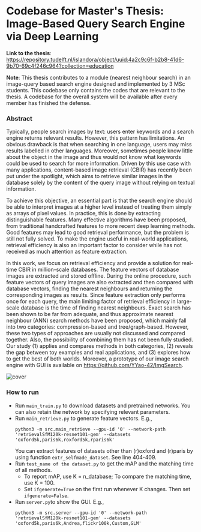 # Codebase for Master's Thesis: Image-Based Query Search Engine via Deep Learning

**Link to the thesis**: https://repository.tudelft.nl/islandora/object/uuid:4a2c9c6f-b2b8-41d6-9b70-69c4f246c964?collection=education

**Note**: This thesis contributes to a module (nearest neighbour search) in an image-query based search engine designed and implemented by 3 MSc students. This codebase only contains the codes that are relevant to the thesis. A codebase for the overall system will be available after every member has finished the defense.

### Abstract
Typically, people search images by text: users enter keywords and a search engine returns relevant results. However, this pattern has limitations. An obvious drawback is that when searching in one language, users may miss results labelled in other languages. Moreover, sometimes people know little about the object in the image and thus would not know what keywords could be used to search for more information. Driven by this use case with many applications, content-based image retrieval (CBIR) has recently been put under the spotlight, which aims to retrieve similar images in the database solely by the content of the query image without relying on textual information.

To achieve this objective, an essential part is that the search engine should be able to interpret images at a higher level instead of treating them simply as arrays of pixel values. In practice, this is done by extracting distinguishable features. Many effective algorithms have been proposed, from traditional handcrafted features to more recent deep learning methods. Good features may lead to good retrieval performance, but the problem is still not fully solved. To make the engine useful in real-world applications, retrieval efficiency is also an important factor to consider while has not received as much attention as feature extraction.

In this work, we focus on retrieval efficiency and provide a solution for real-time CBIR in million-scale databases. The feature vectors of database images are extracted and stored offline. During the online procedure, such feature vectors of query images are also extracted and then compared with database vectors, finding the nearest neighbours and returning the corresponding images as results. Since feature extraction only performs once for each query, the main limiting factor of retrieval efficiency in large-scale database is the time of finding nearest neighbours. Exact search has been shown to be far from adequate, and thus approximate nearest neighbour (ANN) search methods have been proposed, which mainly fall into two categories: compression-based and tree/graph-based. However, these two types of approaches are usually not discussed and compared together. Also, the possibility of combining them has not been fully studied. Our study (1) applies and compares methods in both categories, (2) reveals the gap between toy examples and real applications, and (3) explores how to get the best of both worlds. Moreover, a prototype of our image search engine with GUI is available on https://github.com/YYao-42/ImgSearch.

![cover](https://user-images.githubusercontent.com/39213403/181117170-68f8ef03-4276-40f8-984c-d2a0077b3a1b.png)

### How to run
- Run `main_train.py` to download datasets and pretrained networks. You can also retain the network by specifying relevant parameters.
- Run `main_retrieve.py` to generate feature vectors. E.g.,
  ```
  python3 -m src.main_retrieve --gpu-id '0' --network-path 'retrievalSfM120k-resnet101-gem' --datasets 'oxford5k,paris6k,roxford5k,rparis6k'
  ```
  You can extract features of datasets other than (r)oxford and (r)paris by using function `extr_selfmade_dataset`. See line 404-409.
- Run `test_name of the dataset.py` to get the mAP and the matching time of all methods.
  - To report mAP, use K = n_database; To compare the matching time, use K = 100.
  - Set `ifgenerate=True` on the first run whenever K changes. Then set `ifgenerate=False`.
- Run `server.py`to show the GUI. E.g.,
  ```
  python3 -m src.server --gpu-id '0' --network-path 'retrievalSfM120k-resnet101-gem' --datasets 'oxford5k,paris6k,Andrea,flickr100k,Custom,GLM'
  ```
 
